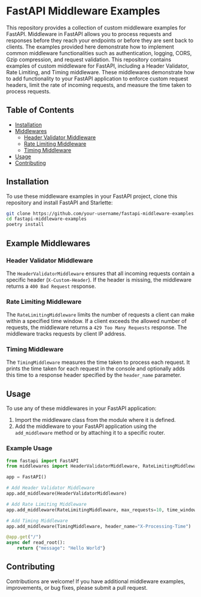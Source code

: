 # FastAPI Middleware Examples

This repository provides a collection of custom middleware examples for FastAPI. Middleware in FastAPI allows you to process requests and responses before they reach your endpoints or before they are sent back to clients. The examples provided here demonstrate how to implement common middleware functionalities such as authentication, logging, CORS, Gzip compression, and request validation. This repository contains examples of custom middleware for FastAPI, including a Header Validator, Rate Limiting, and Timing middleware. These middlewares demonstrate how to add functionality to your FastAPI application to enforce custom request headers, limit the rate of incoming requests, and measure the time taken to process requests.

## Table of Contents

- [Installation](#installation)
- [Middlewares](#middlewares)
  - [Header Validator Middleware](#header-validator-middleware)
  - [Rate Limiting Middleware](#rate-limiting-middleware)
  - [Timing Middleware](#timing-middleware)
- [Usage](#usage)
- [Contributing](#contributing)
## Installation

To use these middleware examples in your FastAPI project, clone this repository and install FastAPI and Starlette:

```bash
git clone https://github.com/your-username/fastapi-middleware-examples.git
cd fastapi-middleware-examples
poetry install
```

## Example Middlewares

### Header Validator Middleware

The `HeaderValidatorMiddleware` ensures that all incoming requests contain a specific header (`X-Custom-Header`). If the header is missing, the middleware returns a `400 Bad Request` response.

### Rate Limiting Middleware

The `RateLimitingMiddleware` limits the number of requests a client can make within a specified time window. If a client exceeds the allowed number of requests, the middleware returns a `429 Too Many Requests` response. The middleware tracks requests by client IP address.

### Timing Middleware

The `TimingMiddleware` measures the time taken to process each request. It prints the time taken for each request in the console and optionally adds this time to a response header specified by the `header_name` parameter.

## Usage

To use any of these middlewares in your FastAPI application:

1. Import the middleware class from the module where it is defined.
2. Add the middleware to your FastAPI application using the `add_middleware` method or by attaching it to a specific router.

### Example Usage

```python
from fastapi import FastAPI
from middlewares import HeaderValidatorMiddleware, RateLimitingMiddleware, TimingMiddleware

app = FastAPI()

# Add Header Validator Middleware
app.add_middleware(HeaderValidatorMiddleware)

# Add Rate Limiting Middleware
app.add_middleware(RateLimitingMiddleware, max_requests=10, time_window=60)

# Add Timing Middleware
app.add_middleware(TimingMiddleware, header_name="X-Processing-Time")

@app.get("/")
async def read_root():
    return {"message": "Hello World"}
```

## Contributing

Contributions are welcome! If you have additional middleware examples, improvements, or bug fixes, please submit a pull request.

